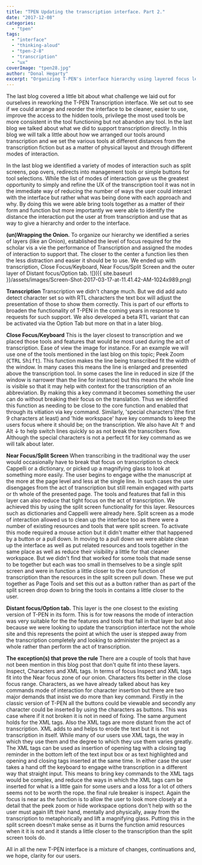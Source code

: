 ```yaml
---
title: "TPEN Updating the transcription interface. Part 2."
date: "2017-12-08"
categories: 
  - "tpen"
tags: 
  - "interface"
  - "thinking-aloud"
  - "tpen-2-8"
  - "transcription"
  - "ux"
coverImage: "tpen28.jpg"
author: "Donal Hegarty"
excerpt: "Organizing T-PEN's interface hierarchy using layered focus levels - from transcription core to keyboard shortcuts, split screens, and distant options tabs."
---
```


The last blog covered a little bit about what challenge we laid out for ourselves in reworking the T-PEN Transcription interface. We set out to see if we could arrange and reorder the interface to be cleaner, easier to use, improve the access to the hidden tools, privilege the most used tools be more consistent in the tool functioning but not abandon any tool. In the last blog we talked about what we did to support transcription directly. In this blog we will talk a little about how we arranged our tools around transcription and we set the various tools at different distances from the transcription fiction but as a matter of physical layout and through different modes of interaction.

In the last blog we identified a variety of modes of interaction such as split screens, pop overs, redirects into management tools or simple buttons for tool selections. While the list of modes of interaction gave us the greatest opportunity to simply and refine the UX of the transcription tool it was not in the immediate way of reducing the number of ways the user could interact with the interface but rather what was being done with each approach and why. By doing this we were able bring tools together as a matter of their form and function but more importantly we were able to identify the distance the interaction put the user at from transcription and use that as way to give a hierarchy and order to the interface.

**(un)Wrapping the Onion.** To organize our hierarchy we identified a series of layers (like an Onion), established the level of focus required for the scholar vis a vie the performance of Transcription and assigned the modes of interaction to support that. The closer to the center a function lies then the less distraction and easier it should be to use. We ended up with transcription, Close Focus/Keyboard, Near Focus/Split Screen and the outer layer of Distant focus/Option tab. ![]({{ site.baseurl }}/assets/images/Screen-Shot-2017-03-17-at-11.41.42-AM-1024x989.png)

 

**Transcription** Transcription we didn't change much. But we did add auto detect character set so with RTL characters the text box will adjust the presentation of those to show them correctly. This is part of our efforts to broaden the functionality of T-PEN in the coming years in response to requests for such support. We also developed a beta RTL variant that can be activated via the Option Tab but more on that in a later blog.

**Close Focus/Keyboard** This is the layer closest to transcription and we placed those tools and features that would be most used during the act of transcription. Ease of view the image for instance. For an example we will use one of the tools mentioned in the last blog on this topic; Peek Zoom (<kbd>CTRL</kbd> <kbd>Shift</kbd>). This function makes the line being transcribed fit the width of the window. In many cases this means the line is enlarged and presented above the transcription tool. In some cases the line in reduced in size (if the window is narrower than the line for instance) but this means the whole line is visible so that it may help with context for the transcription of an abbreviation. By making this a key command it becomes something the user can do without breaking their focus on the translation. Thus we identified this function as needing to be close to the core function and enabled that through its vitiation via key command. Similarly, 'special characters'(the first 9 characters at least) and 'hide workspace' have key commands to keep the users focus where it should be; on the transcription. We also have <kdb>Alt</kbd> <kdb>↑</kbd> and <kdb>Alt</kbd> <kdb>↓</kbd> to help switch lines quickly so as not break the transcribers flow. Although the special characters is not a perfect fit for key command as we will talk about later.

**Near Focus/Split Screen** When transcribing in the traditional way the user would occasionally have to break that focus on transcription to check Cappelli or a dictionary, or picked up a magnifying glass to look at something more easily. The user begins to engage withe the manuscript at the more at the page level and less at the single line. In such cases the user disengages from the act of transcription but still remain engaged with parts or th whole of the presented page. The tools and features that fall in this layer can also reduce that tight focus on the act of transcription. We achieved this by using the split screen functionality for this layer. Resources such as dictionaries and Cappelli were already here. Split screen as a mode of interaction allowed us to clean up the interface too as there were a number of existing resources and tools that were split screen. To activate this mode required a mouse action but it didn't matter either that happened by a button or a pull down. In moving to a pull down we were ablate clean up the interface as well as put related resources and tools together in the same place as well as reduce their visibility a little for that cleaner workspace. But we didn't find that worked for some tools that made sense to be together but each was too small in themselves to be a single split screen and were in function a little closer to the core function of transcription than the resources in the split screen pull down. These we put together as Page Tools and set this out as a button rather than as part of the split screen drop down to bring the tools in contains a little closer to the user.

**Distant focus/Option tab.** This layer is the one closest to the existing version of T-PEN in its form. This is for tow reasons the mode of interaction was very suitable for the the features and tools that fall in that layer but also because we were looking to update the transcription interface not the whole site and this represents the point at which the user is stepped away from the transcription completely and looking to administer the project as a whole rather than perform the act of transcription.

**The exception(s) that prove the rule** There are a couple of tools that have not been mention in this blog post that don't quite fit into these layers. Inspect, Characters and XML tags. In terms of focus Inspect and XML tags fit into the Near focus zone of our onion.  Characters fits better in the close focus range. Characters, as we have already talked about has key commands mode of interaction for character insertion but there are two major demands that insist we do more than key command. Firstly in the classic version of T-PEN all the buttons could be viewable and secondly any character could be inserted by using the characters as buttons. This was case where if it not broken it is not in need of fixing. The same argument holds for the XML tags. Also the XML tags are more distant from the act of transcription. XML adds to and helps to erode the text but it is not transcription in itself. While many of our users use XML tags, the way in which they use them and the degree to which they use them varies greatly. The XML tags can be used as insertion of opening tag with a closing tag reminder in the bottom left of the text input box or as text highlighted and opening and closing tags inserted at the same time. In either case the user takes a hand off the keyboard to engage withe transcription in a different way that straight input.  This means to bring key commands to the XML tags would be complex, and reduce the ways in which the XML tags cam be inserted for what is a little gain for some users and a loss for a lot of others seems not to be worth the rope. the final rule breaker is inspect. Again the focus is near as the function is to allow the user to look more closely at a detail that the peek zoom or hide workspace options don't help with so the user must again lift their hand, mentally and physically, away from the transcription to metaphorically and lift a magnifying glass. Putting this in the split screen doesn't make sense as it burns the function amid resources when it it is not and it stands a little closer to the transcription than the split screen tools do.

All in all the new T-PEN interface is a mixture of changes, continuations and, we hope, clarity for our users.
